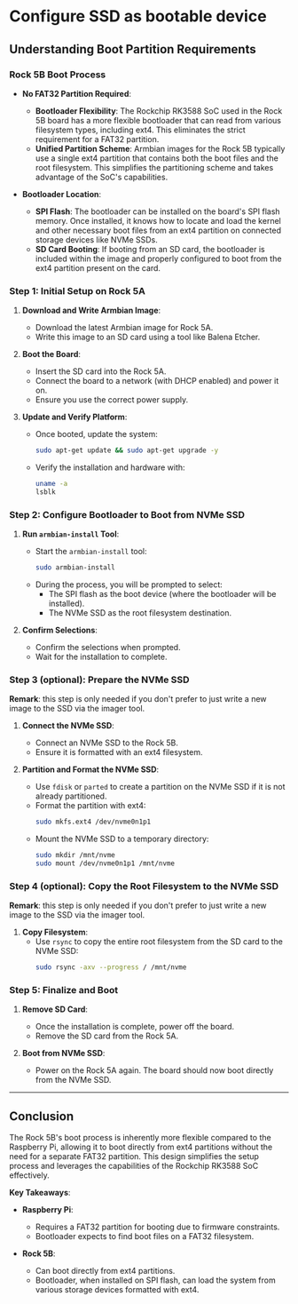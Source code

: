 # Configure SSD as bootable device

## **Understanding Boot Partition Requirements**

### **Rock 5B Boot Process**

- **No FAT32 Partition Required**:
  - **Bootloader Flexibility**: The Rockchip RK3588 SoC used in the Rock 5B board has a more flexible bootloader that can read from various filesystem types, including ext4. This eliminates the strict requirement for a FAT32 partition.
  - **Unified Partition Scheme**: Armbian images for the Rock 5B typically use a single ext4 partition that contains both the boot files and the root filesystem. This simplifies the partitioning scheme and takes advantage of the SoC's capabilities.

- **Bootloader Location**:
  - **SPI Flash**: The bootloader can be installed on the board's SPI flash memory. Once installed, it knows how to locate and load the kernel and other necessary boot files from an ext4 partition on connected storage devices like NVMe SSDs.
  - **SD Card Booting**: If booting from an SD card, the bootloader is included within the image and properly configured to boot from the ext4 partition present on the card.

### Step 1: Initial Setup on Rock 5A

1. **Download and Write Armbian Image**:
   - Download the latest Armbian image for Rock 5A.
   - Write this image to an SD card using a tool like Balena Etcher.

2. **Boot the Board**:
   - Insert the SD card into the Rock 5A.
   - Connect the board to a network (with DHCP enabled) and power it on.
   - Ensure you use the correct power supply.

3. **Update and Verify Platform**:
   - Once booted, update the system:
     ```bash
     sudo apt-get update && sudo apt-get upgrade -y
     ```
   - Verify the installation and hardware with:
     ```bash
     uname -a
     lsblk
     ```

### Step 2: Configure Bootloader to Boot from NVMe SSD

1. **Run `armbian-install` Tool**:
   - Start the `armbian-install` tool:
     ```bash
     sudo armbian-install
     ```
   - During the process, you will be prompted to select:
     - The SPI flash as the boot device (where the bootloader will be installed).
     - The NVMe SSD as the root filesystem destination.

2. **Confirm Selections**:
   - Confirm the selections when prompted.
   - Wait for the installation to complete.

### Step 3 (optional): Prepare the NVMe SSD

**Remark**: this step is only needed if you don't prefer to just write a new image to the SSD via the imager tool.

1. **Connect the NVMe SSD**:
   - Connect an NVMe SSD to the Rock 5B.
   - Ensure it is formatted with an ext4 filesystem.

2. **Partition and Format the NVMe SSD**:
   - Use `fdisk` or `parted` to create a partition on the NVMe SSD if it is not already partitioned.
   - Format the partition with ext4:
     ```bash
     sudo mkfs.ext4 /dev/nvme0n1p1
     ```
   - Mount the NVMe SSD to a temporary directory:
     ```bash
     sudo mkdir /mnt/nvme
     sudo mount /dev/nvme0n1p1 /mnt/nvme
     ```

### Step 4 (optional): Copy the Root Filesystem to the NVMe SSD

**Remark**: this step is only needed if you don't prefer to just write a new image to the SSD via the imager tool.

1. **Copy Filesystem**:
   - Use `rsync` to copy the entire root filesystem from the SD card to the NVMe SSD:
     ```bash
     sudo rsync -axv --progress / /mnt/nvme
     ```

### Step 5: Finalize and Boot

1. **Remove SD Card**:
   - Once the installation is complete, power off the board.
   - Remove the SD card from the Rock 5A.

2. **Boot from NVMe SSD**:
   - Power on the Rock 5A again. The board should now boot directly from the NVMe SSD.

---

## **Conclusion**

The Rock 5B's boot process is inherently more flexible compared to the Raspberry Pi, allowing it to boot directly from ext4 partitions without the need for a separate FAT32 partition. This design simplifies the setup process and leverages the capabilities of the Rockchip RK3588 SoC effectively.

**Key Takeaways**:

- **Raspberry Pi**:
  - Requires a FAT32 partition for booting due to firmware constraints.
  - Bootloader expects to find boot files on a FAT32 filesystem.

- **Rock 5B**:
  - Can boot directly from ext4 partitions.
  - Bootloader, when installed on SPI flash, can load the system from various storage devices formatted with ext4.

